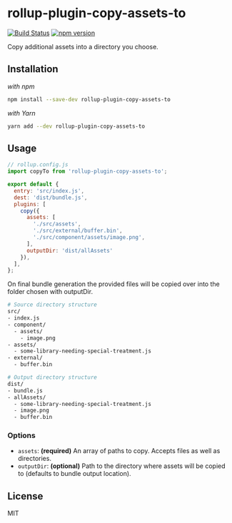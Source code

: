 # rollup-plugin-copy-assets-to

[![Build Status](https://travis-ci.org/JonShort/rollup-plugin-copy-assets-to.svg?branch=master)](https://travis-ci.org/JonShort/rollup-plugin-copy-assets-to)
[![npm version](https://badge.fury.io/js/rollup-plugin-copy-assets.svg)](https://www.npmjs.com/package/rollup-plugin-copy-assets)

Copy additional assets into a directory you choose.

## Installation

_with npm_
```bash
npm install --save-dev rollup-plugin-copy-assets-to
```

_with Yarn_
```bash
yarn add --dev rollup-plugin-copy-assets-to
```

## Usage

```js
// rollup.config.js
import copyTo from 'rollup-plugin-copy-assets-to';

export default {
  entry: 'src/index.js',
  dest: 'dist/bundle.js',
  plugins: [
    copy({
      assets: [
        './src/assets',
        './src/external/buffer.bin',
        './src/component/assets/image.png',
      ],
      outputDir: 'dist/allAssets'
    }),
  ],
};
```

On final bundle generation the provided files will be copied over into the folder chosen with outputDir.

```bash
# Source directory structure
src/
- index.js
- component/
  - assets/
    - image.png
- assets/
  - some-library-needing-special-treatment.js
- external/
  - buffer.bin

# Output directory structure
dist/
- bundle.js
- allAssets/
  - some-library-needing-special-treatment.js
  - image.png
  - buffer.bin
```

### Options

- `assets`: **(required)** An array of paths to copy. Accepts files as well as directories.
- `outputDir`: **(optional)** Path to the directory where assets will be copied to (defaults to bundle output location).

## License

MIT
